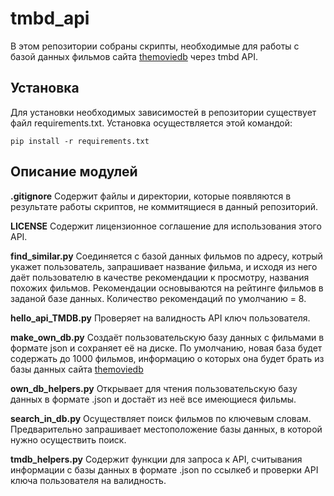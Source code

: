 tmbd_api
===
В этом репозитории собраны скрипты, необходимые для работы с базой данных фильмов сайта [themoviedb](https:\\themoviedb.org) через tmbd API.

Установка
---
Для установки необходимых зависимостей в репозитории существует файл requirements.txt. Установка осуществляется этой командой:

`pip install -r requirements.txt`

Описание модулей
---

**.gitignore**
Содержит файлы и директории, которые появляются в результате работы скриптов, не коммитящиеся в данный репозиторий.

**LICENSE**
Содержит лицензионное соглашение для использования этого API.

**find_similar.py**
Соединяется с базой данных фильмов по адресу, котрый укажет пользователь, запрашивает название фильма, и исходя из него даёт пользователю в качестве рекомендации к просмотру, названия похожих фильмов. Рекомендации основываются на рейтинге фильмов в заданой базе данных. Количество рекомендаций по умолчанию = 8.

**hello_api_TMDB.py**
Проверяет на валидность API ключ пользователя.

**make_own_db.py**
Создаёт пользовательскую базу данных с фильмами в формате json и сохраняет её на диске. По умолчанию, новая база будет содержать до 1000 фильмов, информацию о которых она будет брать из базы данных сайта [themoviedb](https:\\themoviedb.org)

**own_db_helpers.py**
Открывает для чтения пользовательскую базу данных в формате .json и достаёт из неё все имеющиеся фильмы.

**search_in_db.py**
Осуществляет поиск фильмов по ключевым словам. Предварительно запрашивает местоположение базы данных, в которой нужно осуществить поиск.

**tmdb_helpers.py**
Содержит функции для запроса к API, считывания информации с базы данных в формате .json по ссылкеб и проверки API ключа пользователя на валидность.

